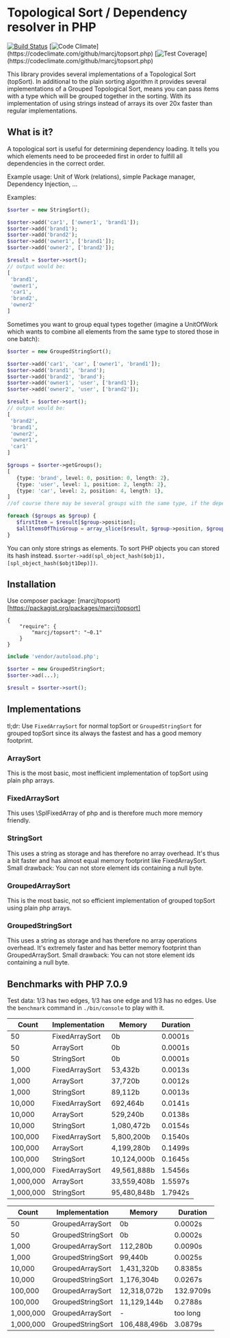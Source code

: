 # Topological Sort / Dependency resolver in PHP

[![Build Status](https://travis-ci.org/marcj/topsort.php.svg)](https://travis-ci.org/marcj/topsort.php)
[![Code Climate](https://codeclimate.com/github/marcj/topsort.php/badges/gpa.svg?)](https://codeclimate.com/github/marcj/topsort.php)
[![Test Coverage](https://codeclimate.com/github/marcj/topsort.php/badges/coverage.svg?)](https://codeclimate.com/github/marcj/topsort.php)

This library provides several implementations of a Topological Sort (topSort).
In additional to the plain sorting algorithm it provides several implementations of a Grouped Topological Sort,
means you can pass items with a type which will be grouped together in the sorting. With its implementation
of using strings instead of arrays its over 20x faster than regular implementations.

## What is it?

A topological sort is useful for determining dependency loading. It tells you which elements need to be proceeded first
in order to fulfill all dependencies in the correct order.

Example usage: Unit of Work (relations), simple Package manager, Dependency Injection, ...

Examples:
 
```php
$sorter = new StringSort();

$sorter->add('car1', ['owner1', 'brand1']);
$sorter->add('brand1');
$sorter->add('brand2');
$sorter->add('owner1', ['brand1']);
$sorter->add('owner2', ['brand2']);

$result = $sorter->sort();
// output would be:
[
 'brand1',
 'owner1',
 'car1',
 'brand2',
 'owner2'
]
```

Sometimes you want to group equal types together (imagine a UnitOfWork which wants to combine all elements from the
same type to stored those in one batch):

```php
$sorter = new GroupedStringSort();

$sorter->add('car1', 'car', ['owner1', 'brand1']);
$sorter->add('brand1', 'brand');
$sorter->add('brand2', 'brand');
$sorter->add('owner1', 'user', ['brand1']);
$sorter->add('owner2', 'user', ['brand2']);

$result = $sorter->sort();
// output would be:
[
 'brand2',
 'brand1',
 'owner2',
 'owner1',
 'car1'
]

$groups = $sorter->getGroups();
[
   {type: 'brand', level: 0, position: 0, length: 2},
   {type: 'user', level: 1, position: 2, length: 2},
   {type: 'car', level: 2, position: 4, length: 1},
]
//of course there may be several groups with the same type, if the dependency graphs makes this necessary.

foreach ($groups as $group) {
   $firstItem = $result[$group->position];
   $allItemsOfThisGroup = array_slice($result, $group->position, $group->length);
}
```

You can only store strings as elements.
To sort PHP objects you can stored its hash instead. `$sorter->add(spl_object_hash($obj1), [spl_object_hash($objt1Dep)])`. 

## Installation

Use composer package: [marcj/topsort)[https://packagist.org/packages/marcj/topsort]
```
{
    "require": {
        "marcj/topsort": "~0.1"
    }
}
```

```php
include 'vendor/autoload.php';

$sorter = new GroupedStringSort;
$sorter->ad(...);

$result = $sorter->sort();
```

## Implementations

tl;dr: Use `FixedArraySort` for normal topSort or `GroupedStringSort` for grouped topSort since its always the fastest
and has a good memory footprint.

### ArraySort

This is the most basic, most inefficient implementation of topSort using plain php arrays.

### FixedArraySort

This uses \SplFixedArray of php and is therefore much more memory friendly.

### StringSort

This uses a string as storage and has therefore no array overhead. It's thus a bit faster and has almost equal
memory footprint like FixedArraySort.
Small drawback: You can not store element ids containing a null byte.

### GroupedArraySort

This is the most basic, not so efficient implementation of grouped topSort using plain php arrays.

### GroupedStringSort

This uses a string as storage and has therefore no array operations overhead. It's extremely faster
 and has better memory footprint than GroupedArraySort.
Small drawback: You can not store element ids containing a null byte.

## Benchmarks with PHP 7.0.9

Test data: 1/3 has two edges, 1/3 has one edge and 1/3 has no edges. Use the `benchmark` command in `./bin/console`
to play with it.

| Count     | Implementation | Memory       | Duration |
|-----------|----------------|--------------|----------|
| 50        | FixedArraySort |           0b | 0.0001s  |
| 50        | ArraySort      |           0b | 0.0001s  |
| 50        | StringSort     |           0b | 0.0001s  |
| 1,000     | FixedArraySort |      53,432b | 0.0013s  |
| 1,000     | ArraySort      |      37,720b | 0.0012s  |
| 1,000     | StringSort     |      89,112b | 0.0013s  |
| 10,000    | FixedArraySort |     692,464b | 0.0141s  |
| 10,000    | ArraySort      |     529,240b | 0.0138s  |
| 10,000    | StringSort     |   1,080,472b | 0.0154s  |
| 100,000   | FixedArraySort |   5,800,200b | 0.1540s  |
| 100,000   | ArraySort      |   4,199,280b | 0.1499s  |
| 100,000   | StringSort     |  10,124,000b | 0.1645s  |
| 1,000,000 | FixedArraySort |  49,561,888b | 1.5456s  |
| 1,000,000 | ArraySort      |  33,559,408b | 1.5597s  |
| 1,000,000 | StringSort     |  95,480,848b | 1.7942s  |


| Count     | Implementation    | Memory       | Duration  |
|-----------|-------------------|--------------|-----------|
| 50        | GroupedArraySort  |           0b | 0.0002s   |
| 50        | GroupedStringSort |           0b | 0.0002s   |
| 1,000     | GroupedArraySort  |     112,280b | 0.0090s   |
| 1,000     | GroupedStringSort |      99,440b | 0.0025s   |
| 10,000    | GroupedArraySort  |   1,431,320b | 0.8385s   |
| 10,000    | GroupedStringSort |   1,176,304b | 0.0267s   |
| 100,000   | GroupedArraySort  |  12,318,072b | 132.9709s |
| 100,000   | GroupedStringSort |  11,129,144b | 0.2788s   |
| 1,000,000 | GroupedArraySort  |            - | too long  |
| 1,000,000 | GroupedStringSort | 106,488,496b | 3.0879s   |
